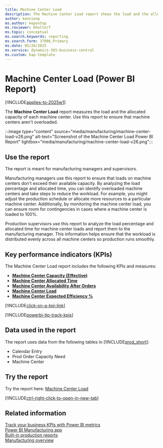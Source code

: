 ```yaml
---
title: Machine Center Load
description: The Machine Center Load report shows the load and the allocated capacity of each machine center.
author: kennienp
ms.author: kepontop
ms.reviewer: bholtorf
ms.topic: conceptual
ms.search.keywords: reporting
ms.search.form: 37096_Primary 
ms.date: 05/26/2025
ms.service: dynamics-365-business-central
ms.custom: bap-template
---
```


# Machine Center Load (Power BI Report)

[!INCLUDE[applies-to-2025w1](includes/applies-to-2025w1.md)]

The **Machine Center Load** report measures the load and the allocated capacity of each machine center. Use this report to ensure that machine centers aren't overloaded.

:::image type="content" source="media/manufacturing/machine-center-load-v26.png" alt-text="Screenshot of the Machine Center Load Power BI Report" lightbox="media/manufacturing/machine-center-load-v26.png":::

## Use the report

The report is meant for manufacturing managers and supervisors.

Manufacturing managers use this report to ensure that loads on machine centers don't exceed their available capacity. By analyzing the load percentage and allocated time, you can identify overloaded machine centers and take steps to reduce the workload. For example, you might adjust the production schedule or allocate more resources to a particular machine center. Additionally, by monitoring the machine center load, you can ensure room for contingencies in cases where a machine center is loaded to 100%.

Production supervisors use this report to analyze the load percentage and allocated time for machine center loads and report them to the manufacturing manager. This information helps ensure that the workload is distributed evenly across all machine centers so production runs smoothly.

## Key performance indicators (KPIs)

The Machine Center Load report includes the following KPIs and measures:

- [**Machine Center Capacity (Effective)**](manufacturing-powerbi-kpis.md#machine-center-capacity-effective)
- [**Machine Center Allocated Time**](manufacturing-powerbi-kpis.md#machine-center-allocated-time)
- [**Machine Center Availability After Orders**](manufacturing-powerbi-kpis.md#machine-center-availability-after-orders)
- [**Machine Center Load**](manufacturing-powerbi-kpis.md#machine-center-load)
- [**Machine Center Expected Efficiency %**](manufacturing-powerbi-kpis.md#machine-center-expected-efficiency-percent)

[!INCLUDE[click-on-a-kpi-link](includes/click-on-a-kpi-link.md)]

[!INCLUDE[powerbi-tip-track-kpis](includes/powerbi-tip-track-kpis.md)]

## Data used in the report

The report uses data from the following tables in [!INCLUDE[prod_short](includes/prod_short.md)]:

- Calendar Entry
- Prod Order Capacity Need
- Machine Center
  
## Try the report

Try the report here: [Machine Center Load](https://businesscentral.dynamics.com?page=37096)

[!INCLUDE[ctrl-right-click-to-open-in-new-tab](includes/ctrl-right-click-to-open-in-new-tab.md)]

## Related information

[Track your business KPIs with Power BI metrics](track-kpis-with-power-bi-metrics.md)  
[Power BI Manufacturing app](manufacturing-powerbi-app.md)  
[Built-in production reports](production-reports.md)  
[Manufacturing overview](production-manage-manufacturing.md)
